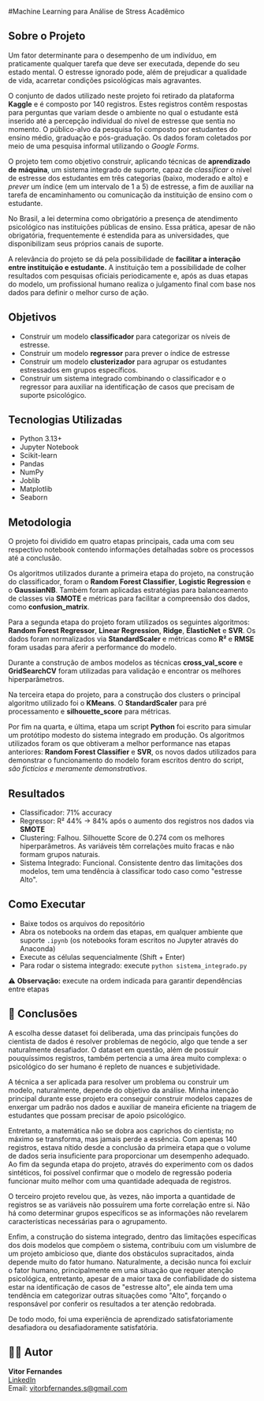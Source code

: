 #Machine Learning para Análise de Stress Acadêmico 

## Sobre o Projeto
Um fator determinante para o desempenho de um indivíduo, em praticamente qualquer tarefa que deve ser executada, depende do seu estado mental. O estresse ignorado pode, além de prejudicar a qualidade de vida, acarretar condições psicológicas mais agravantes.

O conjunto de dados utilizado neste projeto foi retirado da plataforma **Kaggle** e é composto por 140 registros. Estes registros contêm respostas para perguntas que variam desde o ambiente no qual o estudante está inserido até a percepção individual do nível de estresse que sentia no momento. O público-alvo da pesquisa foi composto por estudantes do ensino médio, graduação e pós-graduação. Os dados foram coletados por meio de uma pesquisa informal utilizando o _Google Forms_.

O projeto tem como objetivo construir, aplicando técnicas de **aprendizado de máquina**, um sistema integrado de suporte, capaz de _classificar_ o nível de estresse dos estudantes em três categorias (baixo, moderado e alto) e _prever_ um índice (em um intervalo de 1 a 5) de estresse, a fim de auxiliar na tarefa de encaminhamento ou comunicação da instituição de ensino com o estudante.

No Brasil, a lei determina como obrigatório a presença de atendimento psicológico nas instituições públicas de ensino. Essa prática, apesar de não obrigatória, frequentemente é estendida para as universidades, que disponibilizam seus próprios canais de suporte. 

A relevância do projeto se dá pela possibilidade de **facilitar a interação entre instituição e estudante.** A instituição tem a possibilidade de colher resultados com pesquisas oficiais periodicamente e, após as duas etapas do modelo, um profissional humano realiza o julgamento final com base nos dados para definir o melhor curso de ação.

## Objetivos
- Construir um modelo **classificador** para categorizar os níveis de estresse.
- Construir um modelo **regressor** para prever o índice de estresse
- Construir um modelo **clusterizador** para agrupar os estudantes estressados em grupos específicos.
- Construir um sistema integrado combinando o classificador e o regressor para auxiliar na identificação de casos que precisam de suporte psicológico.

## Tecnologias Utilizadas
- Python 3.13+
- Jupyter Notebook
- Scikit-learn
- Pandas
- NumPy
- Joblib
- Matplotlib
- Seaborn

## Metodologia
O projeto foi dividido em quatro etapas principais, cada uma com seu respectivo notebook contendo informações detalhadas sobre os processos até a conclusão. 

Os algoritmos utilizados durante a primeira etapa do projeto, na construção do classificador, foram o **Random Forest Classifier**, **Logistic Regression** e o **GaussianNB**. Também foram aplicadas estratégias para balanceamento de classes via **SMOTE** e métricas para facilitar a compreensão dos dados, como **confusion_matrix**.

Para a segunda etapa do projeto foram utilizados os seguintes algoritmos: **Random Forest Regressor**, **Linear Regression**, **Ridge**, **ElasticNet** e **SVR**. Os dados foram normalizados via **StandardScaler** e métricas como **R²** e **RMSE** foram usadas para aferir a performance do modelo. 

Durante a construção de ambos modelos as técnicas **cross_val_score** e **GridSearchCV** foram utilizadas para validação e encontrar os melhores hiperparâmetros.

Na terceira etapa do projeto, para a construção dos clusters o principal algoritmo utilizado foi o **KMeans**. O **StandardScaler** para pré processamento e **silhouette_score** para métricas. 

Por fim na quarta, e última, etapa um script **Python** foi escrito para simular um protótipo modesto do sistema integrado em produção. Os algoritmos utilizados foram os que obtiveram a melhor performance nas etapas anteriores: **Random Forest Classifier** e **SVR**, os novos dados utilizados para demonstrar o funcionamento do modelo foram escritos dentro do script, _são fictícios e meramente demonstrativos_.

## Resultados
- Classificador: 71% accuracy
- Regressor: R² 44% -> 84% após o aumento dos registros nos dados via **SMOTE**
- Clustering: Falhou. Silhouette Score de 0.274 com os melhores hiperparâmetros. As variáveis têm correlações muito fracas e não formam grupos naturais.
- Sistema Integrado: Funcional. Consistente dentro das limitações dos modelos, tem uma tendência à classificar todo caso como "estresse Alto".

## Como Executar

- Baixe todos os arquivos do repositório
- Abra os notebooks na ordem das etapas, em qualquer ambiente que suporte `.ipynb` (os notebooks foram escritos no Jupyter através do Anaconda)
- Execute as células sequencialmente (Shift + Enter)
- Para rodar o sistema integrado: execute `python sistema_integrado.py`

⚠️ **Observação:** execute na ordem indicada para garantir dependências entre etapas

## 📝 Conclusões
A escolha desse dataset foi deliberada, uma das principais funções do cientista de dados é resolver problemas de negócio, algo que tende a ser naturalmente desafiador. O dataset em questão, além de possuir pouquíssimos registros, também pertencia a uma área muito complexa: o psicológico do ser humano é repleto de nuances e subjetividade.

A técnica a ser aplicada para resolver um problema ou construir um modelo, naturalmente, depende do objetivo da análise. Minha intenção principal durante esse projeto era conseguir construir modelos capazes de enxergar um padrão nos dados e auxiliar de maneira eficiente na triagem de estudantes que possam precisar de apoio psicológico.

Entretanto, a matemática não se dobra aos caprichos do cientista; no máximo se transforma, mas jamais perde a essência. Com apenas 140 registros, estava nítido desde a conclusão da primeira etapa que o volume de dados seria insuficiente para proporcionar um desempenho adequado. Ao fim da segunda etapa do projeto, através do experimento com os dados sintéticos, foi possível confirmar que o modelo de regressão poderia funcionar muito melhor com uma quantidade adequada de registros.

O terceiro projeto revelou que, às vezes, não importa a quantidade de registros se as variáveis não possuírem uma forte correlação entre si. Não há como determinar grupos específicos se as informações não revelarem características necessárias para o agrupamento.

Enfim, a construção do sistema integrado, dentro das limitações específicas dos dois modelos que compõem o sistema, contribuiu com um vislumbre de um projeto ambicioso que, diante dos obstáculos supracitados, ainda depende muito do fator humano. Naturalmente, a decisão nunca foi excluir o fator humano, principalmente em uma situação que requer atenção psicológica, entretanto, apesar de a maior taxa de confiabilidade do sistema estar na identificação de casos de "estresse alto", ele ainda tem uma tendência em categorizar outras situações como "Alto", forçando o responsável por conferir os resultados a ter atenção redobrada.

De todo modo, foi uma experiência de aprendizado satisfatoriamente desafiadora ou desafiadoramente satisfatória.

## 👨‍💻 Autor
**Vitor Fernandes**  
[LinkedIn](https://www.linkedin.com/in/vitor-fernandes-s/)  
Email: vitorbfernandes.s@gmail.com
